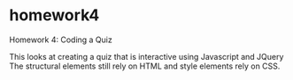 # homework4
Homework 4: Coding a Quiz

This looks at creating a quiz that is interactive using Javascript and JQuery
The structural elements still rely on HTML and style elements rely on CSS.
